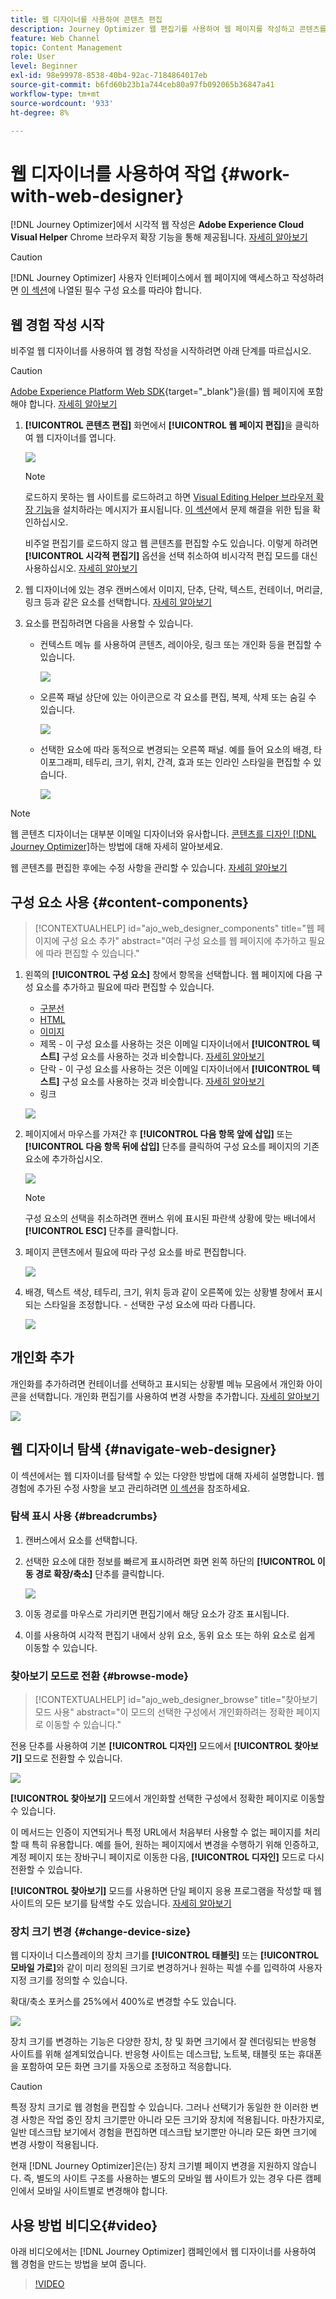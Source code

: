 ```yaml
---
title: 웹 디자이너를 사용하여 콘텐츠 편집
description: Journey Optimizer 웹 편집기를 사용하여 웹 페이지를 작성하고 콘텐츠를 편집하는 방법에 대해 알아봅니다
feature: Web Channel
topic: Content Management
role: User
level: Beginner
exl-id: 98e99978-8538-40b4-92ac-7184864017eb
source-git-commit: b6fd60b23b1a744ceb80a97fb092065b36847a41
workflow-type: tm+mt
source-wordcount: '933'
ht-degree: 8%

---
```


# 웹 디자이너를 사용하여 작업 {#work-with-web-designer}

<!--
>[!CONTEXTUALHELP]
>id="ajo_web_url_to_edit_surface"
>title="Confirm the URL to edit"
>abstract="Confirm the URL of the specific web page to use for editing the content that will be applied on the web configuration defined above. The web page must be implemented using the Adobe Experience Platform Web SDK."
>additional-url="https://experienceleague.adobe.com/docs/platform-learn/implement-web-sdk/overview.html?lang=ko" text="Learn more"

>[!CONTEXTUALHELP]
>id="ajo_web_url_to_edit_rule"
>title="Enter the URL to edit"
>abstract="Enter the URL of a specific web page to use for editing the content that will be applied to all pages matching the rule. The web page must be implemented using Adobe Experience Platform Web SDK."
>additional-url="https://experienceleague.adobe.com/docs/platform-learn/implement-web-sdk/overview.html?lang=ko" text="Learn more"
-->

[!DNL Journey Optimizer]에서 시각적 웹 작성은 **Adobe Experience Cloud Visual Helper** Chrome 브라우저 확장 기능을 통해 제공됩니다. [자세히 알아보기](web-prerequisites.md#visual-authoring-prerequisites)

>[!CAUTION]
>
>[!DNL Journey Optimizer] 사용자 인터페이스에서 웹 페이지에 액세스하고 작성하려면 [이 섹션](web-prerequisites.md)에 나열된 필수 구성 요소를 따라야 합니다.

## 웹 경험 작성 시작

비주얼 웹 디자이너를 사용하여 웹 경험 작성을 시작하려면 아래 단계를 따르십시오.

>[!CAUTION]
>
>[Adobe Experience Platform Web SDK](https://experienceleague.adobe.com/docs/platform-learn/implement-web-sdk/overview.html?lang=ko-KR){target="_blank"}을(를) 웹 페이지에 포함해야 합니다. [자세히 알아보기](web-prerequisites.md#implementation-prerequisites)

1. **[!UICONTROL 콘텐츠 편집]** 화면에서 **[!UICONTROL 웹 페이지 편집]**&#x200B;을 클릭하여 웹 디자이너를 엽니다.

   ![](assets/web-campaign-edit-web-page.png)

   <!--![](assets/web-designer.png)-->

   >[!NOTE]
   >
   >로드하지 못하는 웹 사이트를 로드하려고 하면 [Visual Editing Helper 브라우저 확장 기능](#install-visual-editing-helper)을 설치하라는 메시지가 표시됩니다. [이 섹션](web-prerequisites.md#troubleshooting)에서 문제 해결을 위한 팁을 확인하십시오.
   >
   >비주얼 편집기를 로드하지 않고 웹 콘텐츠를 편집할 수도 있습니다. 이렇게 하려면 **[!UICONTROL 시각적 편집기]** 옵션을 선택 취소하여 비시각적 편집 모드를 대신 사용하십시오. [자세히 알아보기](web-non-visual-editor.md)

1. 웹 디자이너에 있는 경우 캔버스에서 이미지, 단추, 단락, 텍스트, 컨테이너, 머리글, 링크 등과 같은 요소를 선택합니다. [자세히 알아보기](#content-components)

1. 요소를 편집하려면 다음을 사용할 수 있습니다.

   * 컨텍스트 메뉴 를 사용하여 콘텐츠, 레이아웃, 링크 또는 개인화 등을 편집할 수 있습니다.

     ![](assets/web-designer-contextual-bar.png)

   * 오른쪽 패널 상단에 있는 아이콘으로 각 요소를 편집, 복제, 삭제 또는 숨길 수 있습니다.

     ![](assets/web-designer-right-panel-icons.png)

   * 선택한 요소에 따라 동적으로 변경되는 오른쪽 패널. 예를 들어 요소의 배경, 타이포그래피, 테두리, 크기, 위치, 간격, 효과 또는 인라인 스타일을 편집할 수 있습니다.

     ![](assets/web-designer-right-panel.png)

>[!NOTE]
>
>웹 콘텐츠 디자이너는 대부분 이메일 디자이너와 유사합니다. [콘텐츠를 디자인 [!DNL Journey Optimizer]](../email/get-started-email-design.md)하는 방법에 대해 자세히 알아보세요.

웹 콘텐츠를 편집한 후에는 수정 사항을 관리할 수 있습니다. [자세히 알아보기](manage-web-modifications.md)

## 구성 요소 사용 {#content-components}

>[!CONTEXTUALHELP]
>id="ajo_web_designer_components"
>title="웹 페이지에 구성 요소 추가"
>abstract="여러 구성 요소를 웹 페이지에 추가하고 필요에 따라 편집할 수 있습니다."

1. 왼쪽의 **[!UICONTROL 구성 요소]** 창에서 항목을 선택합니다. 웹 페이지에 다음 구성 요소를 추가하고 필요에 따라 편집할 수 있습니다.

   * [구분선](../email/content-components.md#divider)
   * [HTML](../email/content-components.md#HTML)
   * [이미지](../email/content-components.md#image)
   * 제목 - 이 구성 요소를 사용하는 것은 이메일 디자이너에서 **[!UICONTROL 텍스트]** 구성 요소를 사용하는 것과 비슷합니다. [자세히 알아보기](../email/content-components.md#text)
   * 단락 - 이 구성 요소를 사용하는 것은 이메일 디자이너에서 **[!UICONTROL 텍스트]** 구성 요소를 사용하는 것과 비슷합니다. [자세히 알아보기](../email/content-components.md#text)
   * 링크

   ![](assets/web-designer-components.png)

1. 페이지에서 마우스를 가져간 후 **[!UICONTROL 다음 항목 앞에 삽입]** 또는 **[!UICONTROL 다음 항목 뒤에 삽입]** 단추를 클릭하여 구성 요소를 페이지의 기존 요소에 추가하십시오.

   ![](assets/web-designer-insert-components.png)

   >[!NOTE]
   >
   >구성 요소의 선택을 취소하려면 캔버스 위에 표시된 파란색 상황에 맞는 배너에서 **[!UICONTROL ESC]** 단추를 클릭합니다.

1. 페이지 콘텐츠에서 필요에 따라 구성 요소를 바로 편집합니다.

   ![](assets/web-designer-edit-header.png)

1. 배경, 텍스트 색상, 테두리, 크기, 위치 등과 같이 오른쪽에 있는 상황별 창에서 표시되는 스타일을 조정합니다. - 선택한 구성 요소에 따라 다릅니다.

   ![](assets/web-designer-header-style.png)

## 개인화 추가

개인화를 추가하려면 컨테이너를 선택하고 표시되는 상황별 메뉴 모음에서 개인화 아이콘을 선택합니다. 개인화 편집기를 사용하여 변경 사항을 추가합니다. [자세히 알아보기](../personalization/personalization-build-expressions.md)

![](assets/web-designer-personalization.png)

## 웹 디자이너 탐색 {#navigate-web-designer}

이 섹션에서는 웹 디자이너를 탐색할 수 있는 다양한 방법에 대해 자세히 설명합니다. 웹 경험에 추가된 수정 사항을 보고 관리하려면 [이 섹션](manage-web-modifications.md)을 참조하세요.

### 탐색 표시 사용 {#breadcrumbs}

1. 캔버스에서 요소를 선택합니다.

1. 선택한 요소에 대한 정보를 빠르게 표시하려면 화면 왼쪽 하단의 **[!UICONTROL 이동 경로 확장/축소]** 단추를 클릭합니다.

   ![](assets/web-designer-breadcrumbs.png)

1. 이동 경로를 마우스로 가리키면 편집기에서 해당 요소가 강조 표시됩니다.

1. 이를 사용하여 시각적 편집기 내에서 상위 요소, 동위 요소 또는 하위 요소로 쉽게 이동할 수 있습니다.

### 찾아보기 모드로 전환 {#browse-mode}

>[!CONTEXTUALHELP]
>id="ajo_web_designer_browse"
>title="찾아보기 모드 사용"
>abstract="이 모드의 선택한 구성에서 개인화하려는 정확한 페이지로 이동할 수 있습니다."

전용 단추를 사용하여 기본 **[!UICONTROL 디자인]** 모드에서 **[!UICONTROL 찾아보기]** 모드로 전환할 수 있습니다.

![](assets/web-designer-browse-mode.png)

**[!UICONTROL 찾아보기]** 모드에서 개인화할 선택한 구성에서 정확한 페이지로 이동할 수 있습니다.

이 메서드는 인증이 지연되거나 특정 URL에서 처음부터 사용할 수 없는 페이지를 처리할 때 특히 유용합니다. 예를 들어, 원하는 페이지에서 변경을 수행하기 위해 인증하고, 계정 페이지 또는 장바구니 페이지로 이동한 다음, **[!UICONTROL 디자인]** 모드로 다시 전환할 수 있습니다.

**[!UICONTROL 찾아보기]** 모드를 사용하면 단일 페이지 응용 프로그램을 작성할 때 웹 사이트의 모든 보기를 탐색할 수도 있습니다. [자세히 알아보기](web-spa.md)

### 장치 크기 변경 {#change-device-size}

웹 디자이너 디스플레이의 장치 크기를 **[!UICONTROL 태블릿]** 또는 **[!UICONTROL 모바일 가로]**&#x200B;와 같이 미리 정의된 크기로 변경하거나 원하는 픽셀 수를 입력하여 사용자 지정 크기를 정의할 수 있습니다.

확대/축소 포커스를 25%에서 400%로 변경할 수도 있습니다.

![](assets/web-designer-device.png)

장치 크기를 변경하는 기능은 다양한 장치, 창 및 화면 크기에서 잘 렌더링되는 반응형 사이트를 위해 설계되었습니다. 반응형 사이트는 데스크탑, 노트북, 태블릿 또는 휴대폰을 포함하여 모든 화면 크기를 자동으로 조정하고 적응합니다.

>[!CAUTION]
>
>특정 장치 크기로 웹 경험을 편집할 수 있습니다. 그러나 선택기가 동일한 한 이러한 변경 사항은 작업 중인 장치 크기뿐만 아니라 모든 크기와 장치에 적용됩니다. 마찬가지로, 일반 데스크탑 보기에서 경험을 편집하면 데스크탑 보기뿐만 아니라 모든 화면 크기에 변경 사항이 적용됩니다.
>
>현재 [!DNL Journey Optimizer]은(는) 장치 크기별 페이지 변경을 지원하지 않습니다. 즉, 별도의 사이트 구조를 사용하는 별도의 모바일 웹 사이트가 있는 경우 다른 캠페인에서 모바일 사이트별로 변경해야 합니다.

## 사용 방법 비디오{#video}

아래 비디오에서는 [!DNL Journey Optimizer] 캠페인에서 웹 디자이너를 사용하여 웹 경험을 만드는 방법을 보여 줍니다.

>[!VIDEO](https://video.tv.adobe.com/v/3452642/?quality=12&learn=on&captions=kor)
